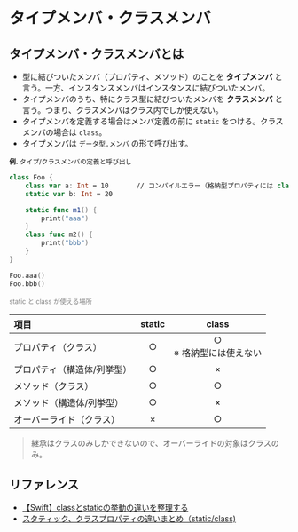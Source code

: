 # タイプメンバ・クラスメンバ

## タイプメンバ・クラスメンバとは
- 型に結びついたメンバ（プロパティ、メソッド）のことを **タイプメンバ** と言う。一方、インスタンスメンバはインスタンスに結びついたメンバ。
- タイプメンバのうち、特にクラス型に結びついたメンバを **クラスメンバ** と言う。つまり、クラスメンバはクラス内でしか使えない。
- タイプメンバを定義する場合はメンバ定義の前に `static` をつける。クラスメンバの場合は `class`。
- タイプメンバは `データ型.メンバ` の形で呼び出す。

<small>**例.** タイプ/クラスメンバの定義と呼び出し</small>
```Swift
class Foo {
    class var a: Int = 10		// コンパイルエラー（格納型プロパティには class は使えない）
    static var b: Int = 20

    static func m1() {
		print("aaa")
	}
    class func m2() {
		print("bbb")
	}
}

Foo.aaa()
Foo.bbb()
```

<font color="gray"><small>static と class が使える場所</small></font>

|項目|static|class|
|:--|:--:|:--:|
|プロパティ（クラス）|○|○ <br>※ 格納型には使えない|
|プロパティ（構造体/列挙型）|○|×|
|メソッド（クラス）|○|○|
|メソッド（構造体/列挙型）|○|×|
|オーバーライド（クラス）|×|○|

>継承はクラスのみしかできないので、オーバーライドの対象はクラスのみ。

## リファレンス
- [【Swift】classとstaticの挙動の違いを整理する](http://qiita.com/shimesaba/items/dc976b3974cfb41bec0c)
- [スタティック、クラスプロパティの違いまとめ（static/class)](https://qiita.com/shtnkgm/items/b1cdedc1c7d4bfe6e9fe)
